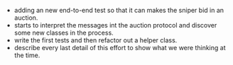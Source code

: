 - adding an new end-to-end test so that it can makes the sniper bid in an auction.
- starts to interpret the messages int the auction protocol and discover some new classes in the process.
- write the first tests and then refactor out a helper class.
- describe every last detail of this effort to show what we were thinking at the time.
